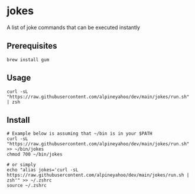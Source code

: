 # jokes
A list of joke commands that can be executed instantly

## Prerequisites
```shell
brew install gum
```

## Usage
```shell
curl -sL "https://raw.githubusercontent.com/alpineyahoo/dev/main/jokes/run.sh" | zsh
```

## Install
```shell
# Example below is assuming that ~/bin is in your $PATH
curl -sL "https://raw.githubusercontent.com/alpineyahoo/dev/main/jokes/run.sh" >> ~/bin/jokes
chmod 700 ~/bin/jokes

# or simply
echo "alias jokes='curl -sL https://raw.githubusercontent.com/alpineyahoo/dev/main/jokes/run.sh | zsh'" >> ~/.zshrc
source ~/.zshrc
```
